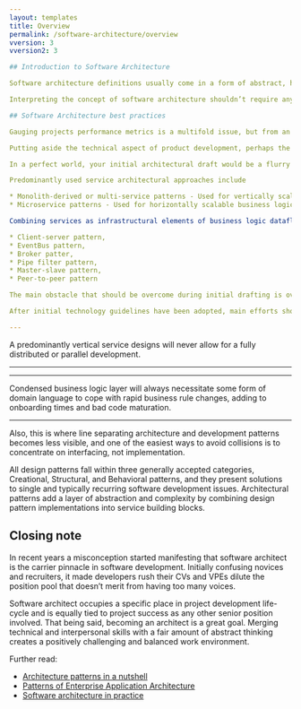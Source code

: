 ```yaml
---
layout: templates
title: Overview
permalink: /software-architecture/overview
vversion: 3
vversion2: 3

## Introduction to Software Architecture

Software architecture definitions usually come in a form of abstract, high-level structural building block schemes and convoluted data path analytical diagrams. Pair that with equally mystifying, and rarely clearly demarcated software design patterns, it becomes obvious how many succumb to common software development pitfalls.    

Interpreting the concept of software architecture shouldn’t require any technical lingo, as at the highest level, software architecture is nothing more but a constant struggle between project feasibility constraints and pursuing a clean code dream.

## Software Architecture best practices

Gauging projects performance metrics is a multifold issue, but from an architecture standpoint the emphasis should be on successful and maintainable implementation of business and operation requirements.

Putting aside the technical aspect of product development, perhaps the single most important factor for project success is core understanding of required business logic, and being able to chart the foreseeable project trajectory. Allocating time and resources to properly translate stakeholder demands to technical specification should be a priority that will ensure a solid foundation for technical decisions that follow.

In a perfect world, your initial architectural draft would be a flurry of completely agnostic and reusable components, with infrastructure and automation covering the entire project life cycle. In reality, this is where time and cost restrictions are evaluated, and necessary cuts to your technology stack are made. And although the option of slight pivoting will always be available, poorly executed design choices at this point will result in major risks to project completion.  

Predominantly used service architectural approaches include

* Monolith-derived or multi-service patterns - Used for vertically scalable business logic
* Microservice patterns - Used for horizontally scalable business logic

Combining services as infrastructural elements of business logic dataflow a number of composite architectural patterns emerge:

* Client-server pattern,
* EventBus pattern,
* Broker patter,
* Pipe filter pattern,
* Master-slave pattern,
* Peer-to-peer pattern

The main obstacle that should be overcome during initial drafting is over-engineering. One can easily be swayed by buzzwords of the day such as microservices/kubernetes/docker, distributed cache, messaging queues etc. If your service is solving linear logic or targeting a small user pool, adding such infrastructural overhead will surely effect you project goals.

After initial technology guidelines have been adopted, main efforts should focus on general development and maintenance practices. What is often encountered at this stage is potential for under-engineering. Failing to correctly assess project scale can lead to a number of issues that might significantly lower your productivity. 

---
```


 A predominantly vertical service designs will never allow for a fully distributed or parallel development. 

---

---

Condensed business logic layer will always necessitate some form of domain language to cope with rapid business rule changes, adding to onboarding times and bad code maturation. 

---

Also, this is where line separating architecture and development patterns becomes less visible, and one of the easiest ways to avoid collisions is to concentrate on interfacing, not implementation.

All design patterns fall within three generally accepted categories, Creational, Structural, and Behavioral patterns, and they present solutions to single and typically recurring software development issues. Architectural patterns add a layer of abstraction and complexity by combining design pattern implementations into service building blocks.

## Closing note

In recent years a misconception started manifesting that software architect is the carrier pinnacle in software development. Initially confusing novices and recruiters, it made developers rush their CVs and VPEs dilute the position pool that doesn’t merit from having too many voices.    

Software architect occupies a specific place in project development life-cycle and is equally tied to project success as any other senior position involved. That being said, becoming an architect is a great goal. Merging technical and interpersonal skills with a fair amount of abstract thinking creates a positively challenging and balanced work environment.

Further read:   
* [Architecture patterns in a nutshell](https://towardsdatascience.com/10-common-software-architectural-patterns-in-a-nutshell-a0b47a1e9013)
* [Patterns of Enterprise Application Architecture](https://www.martinfowler.com/books/eaa.html)
* [Software architecture in practice](https://www.oreilly.com/library/view/software-architecture-in/9780132942799/)

